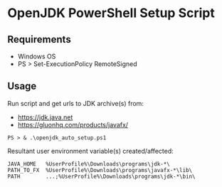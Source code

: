 # OpenJDK PowerShell Setup Script
## Requirements
* Windows OS
* PS > Set-ExecutionPolicy RemoteSigned
## Usage
Run script and get urls to JDK archive(s) from:
* https://jdk.java.net
* https://gluonhq.com/products/javafx/
```
PS > & .\openjdk_auto_setup.ps1
```
Resultant user environment variable(s) created/affected:
```
JAVA_HOME   %UserProfile%\Downloads\programs\jdk-*\
PATH_TO_FX  %UserProfile%\Downloads\programs\javafx-*\lib\
PATH        ...;%UserProfile%\Downloads\programs\jdk-*\bin\
```

